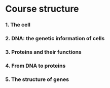# Course structure

### 1. The cell

### 2. DNA: the genetic information of cells

### 3. Proteins and their functions 

### 4. From DNA to proteins

### 5. The structure of genes 
